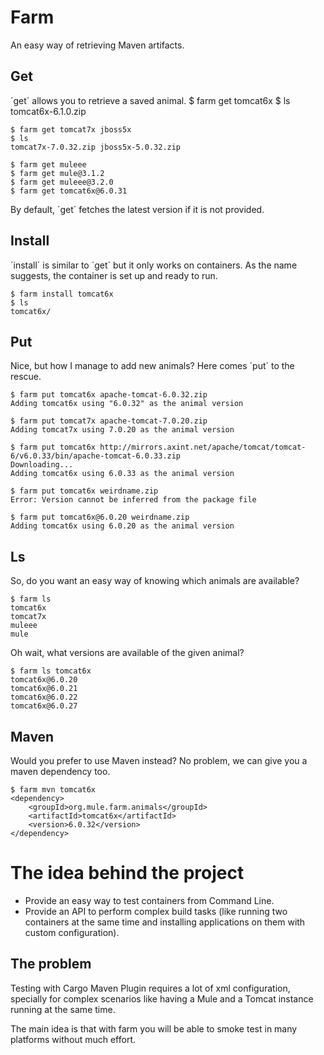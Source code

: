 # Farm
An easy way of retrieving Maven artifacts.

## Get
´get´ allows you to retrieve a saved animal.
    $ farm get tomcat6x
    $ ls
    tomcat6x-6.1.0.zip
    
    $ farm get tomcat7x jboss5x
    $ ls 
    tomcat7x-7.0.32.zip jboss5x-5.0.32.zip

    $ farm get muleee
    $ farm get mule@3.1.2
    $ farm get muleee@3.2.0
    $ farm get tomcat6x@6.0.31

By default, ´get´ fetches the latest version if it is not provided.

## Install
´install´ is similar to ´get´ but it only works on containers. As the name suggests, the container is set up and ready to run.

    $ farm install tomcat6x
    $ ls
    tomcat6x/

## Put
Nice, but how I manage to add new animals? Here comes ´put´ to the rescue.

    $ farm put tomcat6x apache-tomcat-6.0.32.zip
    Adding tomcat6x using "6.0.32" as the animal version

    $ farm put tomcat7x apache-tomcat-7.0.20.zip
    Adding tomcat7x using 7.0.20 as the animal version

    $ farm put tomcat6x http://mirrors.axint.net/apache/tomcat/tomcat-6/v6.0.33/bin/apache-tomcat-6.0.33.zip
    Downloading...
    Adding tomcat6x using 6.0.33 as the animal version

    $ farm put tomcat6x weirdname.zip
    Error: Version cannot be inferred from the package file

    $ farm put tomcat6x@6.0.20 weirdname.zip
    Adding tomcat6x using 6.0.20 as the animal version

## Ls
So, do you want an easy way of knowing which animals are available?

    $ farm ls
    tomcat6x
    tomcat7x
    muleee
    mule

Oh wait, what versions are available of the given animal?

    $ farm ls tomcat6x
    tomcat6x@6.0.20
    tomcat6x@6.0.21
    tomcat6x@6.0.22
    tomcat6x@6.0.27

## Maven
Would you prefer to use Maven instead? No problem, we can give you a maven dependency too.

    $ farm mvn tomcat6x
    <dependency>
		<groupId>org.mule.farm.animals</groupId>
		<artifactId>tomcat6x</artifactId>
		<version>6.0.32</version>
	</dependency>


# The idea behind the project

  * Provide an easy way to test containers from Command Line.
  * Provide an API to perform complex build tasks (like running two containers at the same time and installing applications on them with custom configuration).

## The problem
Testing with Cargo Maven Plugin requires a lot of xml configuration, specially for complex scenarios like having a Mule and a Tomcat instance running at the same time. 

The main idea is that with farm you will be able to smoke test in many platforms without much effort. 

